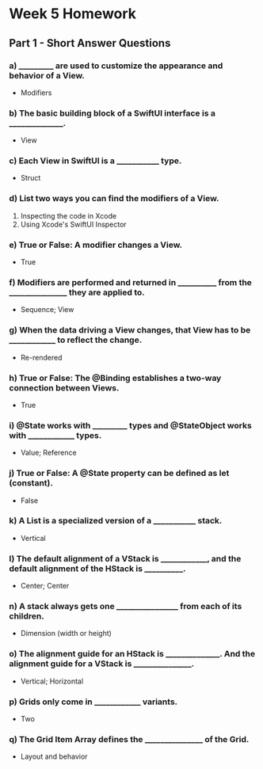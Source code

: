 # Week 5 Homework

## Part 1 - Short Answer Questions

### a) _________ are used to customize the appearance and behavior of a View.
- Modifiers

### b) The basic building block of a SwiftUI interface is a ______________.
- View

### c) Each View in SwiftUI is a ___________ type.
- Struct

### d) List two ways you can find the modifiers of a View.
1. Inspecting the code in Xcode
2. Using Xcode's SwiftUI Inspector

### e) True or False: A modifier changes a View.
- True

### f) Modifiers are performed and returned in __________ from the _______________ they are applied to.
- Sequence; View

### g) When the data driving a View changes, that View has to be ____________ to reflect the change.
- Re-rendered

### h) True or False: The @Binding establishes a two-way connection between Views.
- True

### i) @State works with _________ types and @StateObject works with ____________ types.
- Value; Reference

### j) True or False: A @State property can be defined as let (constant).
- False

### k) A List is a specialized version of a ___________ stack.
- Vertical

### l) The default alignment of a VStack is ____________, and the default alignment of the HStack is __________.
- Center; Center

### n) A stack always gets one ________________ from each of its children.
- Dimension (width or height)

### o) The alignment guide for an HStack is ______________. And the alignment guide for a VStack is _______________.
- Vertical; Horizontal

### p) Grids only come in ____________ variants.
- Two

### q) The Grid Item Array defines the _______________ of the Grid.
- Layout and behavior

